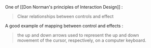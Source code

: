One of [[Don Norman's principles of Interaction Design]] : 

> Clear relationships between controls and effect 

A good example of mapping between control and effects : 

> the up and down arrows used to represent the up and down movement of the cursor, respectively, on a computer keyboard.



